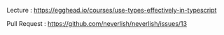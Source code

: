 Lecture : https://egghead.io/courses/use-types-effectively-in-typescript

Pull Request : https://github.com/neverlish/neverlish/issues/13
